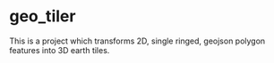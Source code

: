 # geo_tiler
This is a project which transforms 2D, single ringed, geojson polygon features into 3D earth tiles.
